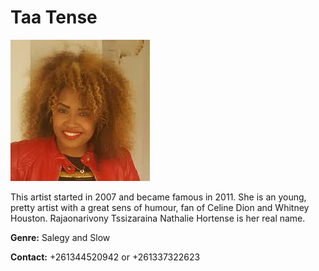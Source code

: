 # Taa Tense

![Taa tense](taa-tense.JPG)

This artist started in 2007 and became famous in 2011. She is an young, pretty artist with a great sens of humour, fan of Celine Dion and Whitney Houston. Rajaonarivony Tssizaraina Nathalie Hortense is her real name.

**Genre:** Salegy and Slow

**Contact:** +261344520942 or +261337322623

